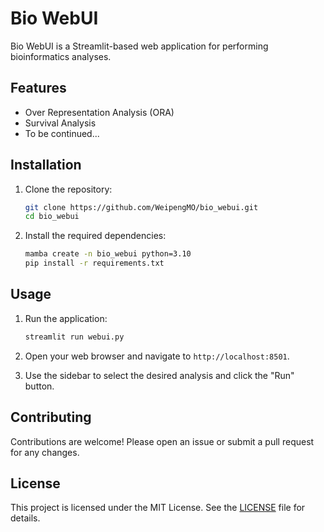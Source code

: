 # Bio WebUI

Bio WebUI is a Streamlit-based web application for performing bioinformatics analyses.

## Features

- Over Representation Analysis (ORA)
- Survival Analysis
- To be continued...

## Installation

1. Clone the repository:
    ```sh
    git clone https://github.com/WeipengMO/bio_webui.git
    cd bio_webui
    ```

2. Install the required dependencies:
    ```sh
    mamba create -n bio_webui python=3.10
    pip install -r requirements.txt
    ```

## Usage

1. Run the application:
    ```sh
    streamlit run webui.py
    ```

2. Open your web browser and navigate to `http://localhost:8501`.

3. Use the sidebar to select the desired analysis and click the "Run" button.

## Contributing

Contributions are welcome! Please open an issue or submit a pull request for any changes.

## License

This project is licensed under the MIT License. See the [LICENSE](LICENSE) file for details.